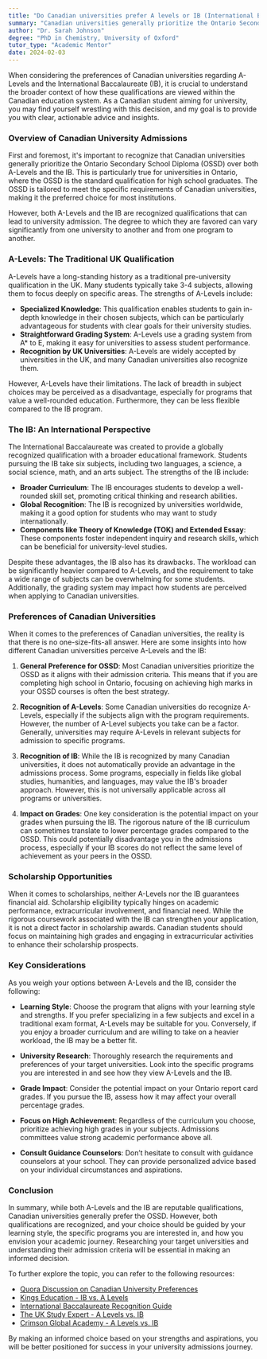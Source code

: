 ```yaml
---
title: "Do Canadian universities prefer A levels or IB (International Baccalaureate)?"
summary: "Canadian universities generally prioritize the Ontario Secondary School Diploma over A levels and IB, especially in Ontario."
author: "Dr. Sarah Johnson"
degree: "PhD in Chemistry, University of Oxford"
tutor_type: "Academic Mentor"
date: 2024-02-03
---
```


When considering the preferences of Canadian universities regarding A-Levels and the International Baccalaureate (IB), it is crucial to understand the broader context of how these qualifications are viewed within the Canadian education system. As a Canadian student aiming for university, you may find yourself wrestling with this decision, and my goal is to provide you with clear, actionable advice and insights.

### Overview of Canadian University Admissions

First and foremost, it's important to recognize that Canadian universities generally prioritize the Ontario Secondary School Diploma (OSSD) over both A-Levels and the IB. This is particularly true for universities in Ontario, where the OSSD is the standard qualification for high school graduates. The OSSD is tailored to meet the specific requirements of Canadian universities, making it the preferred choice for most institutions.

However, both A-Levels and the IB are recognized qualifications that can lead to university admission. The degree to which they are favored can vary significantly from one university to another and from one program to another.

### A-Levels: The Traditional UK Qualification

A-Levels have a long-standing history as a traditional pre-university qualification in the UK. Many students typically take 3-4 subjects, allowing them to focus deeply on specific areas. The strengths of A-Levels include:

- **Specialized Knowledge**: This qualification enables students to gain in-depth knowledge in their chosen subjects, which can be particularly advantageous for students with clear goals for their university studies.
- **Straightforward Grading System**: A-Levels use a grading system from A* to E, making it easy for universities to assess student performance.
- **Recognition by UK Universities**: A-Levels are widely accepted by universities in the UK, and many Canadian universities also recognize them.

However, A-Levels have their limitations. The lack of breadth in subject choices may be perceived as a disadvantage, especially for programs that value a well-rounded education. Furthermore, they can be less flexible compared to the IB program.

### The IB: An International Perspective

The International Baccalaureate was created to provide a globally recognized qualification with a broader educational framework. Students pursuing the IB take six subjects, including two languages, a science, a social science, math, and an arts subject. The strengths of the IB include:

- **Broader Curriculum**: The IB encourages students to develop a well-rounded skill set, promoting critical thinking and research abilities.
- **Global Recognition**: The IB is recognized by universities worldwide, making it a good option for students who may want to study internationally.
- **Components like Theory of Knowledge (TOK) and Extended Essay**: These components foster independent inquiry and research skills, which can be beneficial for university-level studies.

Despite these advantages, the IB also has its drawbacks. The workload can be significantly heavier compared to A-Levels, and the requirement to take a wide range of subjects can be overwhelming for some students. Additionally, the grading system may impact how students are perceived when applying to Canadian universities.

### Preferences of Canadian Universities

When it comes to the preferences of Canadian universities, the reality is that there is no one-size-fits-all answer. Here are some insights into how different Canadian universities perceive A-Levels and the IB:

1. **General Preference for OSSD**: Most Canadian universities prioritize the OSSD as it aligns with their admission criteria. This means that if you are completing high school in Ontario, focusing on achieving high marks in your OSSD courses is often the best strategy.

2. **Recognition of A-Levels**: Some Canadian universities do recognize A-Levels, especially if the subjects align with the program requirements. However, the number of A-Level subjects you take can be a factor. Generally, universities may require A-Levels in relevant subjects for admission to specific programs.

3. **Recognition of IB**: While the IB is recognized by many Canadian universities, it does not automatically provide an advantage in the admissions process. Some programs, especially in fields like global studies, humanities, and languages, may value the IB's broader approach. However, this is not universally applicable across all programs or universities.

4. **Impact on Grades**: One key consideration is the potential impact on your grades when pursuing the IB. The rigorous nature of the IB curriculum can sometimes translate to lower percentage grades compared to the OSSD. This could potentially disadvantage you in the admissions process, especially if your IB scores do not reflect the same level of achievement as your peers in the OSSD.

### Scholarship Opportunities

When it comes to scholarships, neither A-Levels nor the IB guarantees financial aid. Scholarship eligibility typically hinges on academic performance, extracurricular involvement, and financial need. While the rigorous coursework associated with the IB can strengthen your application, it is not a direct factor in scholarship awards. Canadian students should focus on maintaining high grades and engaging in extracurricular activities to enhance their scholarship prospects.

### Key Considerations

As you weigh your options between A-Levels and the IB, consider the following:

- **Learning Style**: Choose the program that aligns with your learning style and strengths. If you prefer specializing in a few subjects and excel in a traditional exam format, A-Levels may be suitable for you. Conversely, if you enjoy a broader curriculum and are willing to take on a heavier workload, the IB may be a better fit.

- **University Research**: Thoroughly research the requirements and preferences of your target universities. Look into the specific programs you are interested in and see how they view A-Levels and the IB.

- **Grade Impact**: Consider the potential impact on your Ontario report card grades. If you pursue the IB, assess how it may affect your overall percentage grades.

- **Focus on High Achievement**: Regardless of the curriculum you choose, prioritize achieving high grades in your subjects. Admissions committees value strong academic performance above all.

- **Consult Guidance Counselors**: Don’t hesitate to consult with guidance counselors at your school. They can provide personalized advice based on your individual circumstances and aspirations.

### Conclusion

In summary, while both A-Levels and the IB are reputable qualifications, Canadian universities generally prefer the OSSD. However, both qualifications are recognized, and your choice should be guided by your learning style, the specific programs you are interested in, and how you envision your academic journey. Researching your target universities and understanding their admission criteria will be essential in making an informed decision.

To further explore the topic, you can refer to the following resources:

- [Quora Discussion on Canadian University Preferences](https://www.quora.com/For-a-Canadian-citizen-do-Canadian-universities-prefer-A-levels-or-IB-International-Baccalaureate)
- [Kings Education - IB vs. A Levels](https://www.kingseducation.com/kings-life/ib-vs-a-levels)
- [International Baccalaureate Recognition Guide](https://www.ibo.org/contentassets/5895a05412144fe890312bad52b17044/recognition---international-student-guide-ca--march2016---eng.pdf)
- [The UK Study Expert - A Levels vs. IB](https://theukstudyexpert.com/ap-vs-ib-competitive-uk-universities/)
- [Crimson Global Academy - A Levels vs. IB](https://www.crimsonglobalacademy.school/uk/blog/a-levels-ib/)

By making an informed choice based on your strengths and aspirations, you will be better positioned for success in your university admissions journey.
    